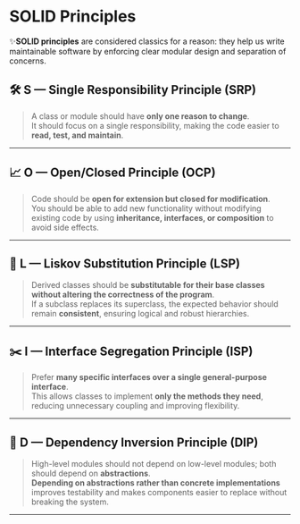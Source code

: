 # SOLID Principles

✨**SOLID principles** are considered classics for a reason: they help us write maintainable software by enforcing clear modular design and separation of concerns.

## 🛠️ **S — Single Responsibility Principle (SRP)**

> A class or module should have **only one reason to change**.  
> It should focus on a single responsibility, making the code easier to **read, test, and maintain**.

---

## 📈 **O — Open/Closed Principle (OCP)**

> Code should be **open for extension but closed for modification**.  
> You should be able to add new functionality without modifying existing code by using **inheritance, interfaces, or composition** to avoid side effects.

---

## 🔄 **L — Liskov Substitution Principle (LSP)**

> Derived classes should be **substitutable for their base classes without altering the correctness of the program**.  
> If a subclass replaces its superclass, the expected behavior should remain **consistent**, ensuring logical and robust hierarchies.

---

## ✂️ **I — Interface Segregation Principle (ISP)**

> Prefer **many specific interfaces over a single general-purpose interface**.  
> This allows classes to implement **only the methods they need**, reducing unnecessary coupling and improving flexibility.

---

## 🔌 **D — Dependency Inversion Principle (DIP)**

> High-level modules should not depend on low-level modules; both should depend on **abstractions**.  
> **Depending on abstractions rather than concrete implementations** improves testability and makes components easier to replace without breaking the system.

---
